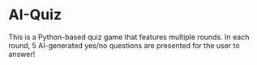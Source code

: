 # AI-Quiz
This is a Python-based quiz game that features multiple rounds. In each round, 5 AI-generated yes/no questions are presented for the user to answer!
